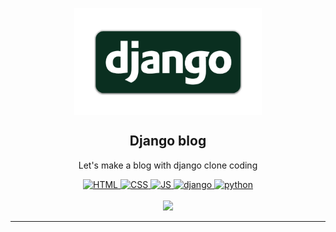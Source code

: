 <p align="center">
    <img width="300px" src="/img/Logo.png" align="center" alt="Django" />
    <h2 align="center">Django blog</h2>
    <p align="center">Let's make a blog with django clone coding</p>
</p>

<p align="center">
    <a href="https://github.com/jun108059/django-blog">
        <img alt="HTML" src="https://img.shields.io/badge/-HTML-orange?logo=HTML5" />
    </a>
    <a href="https://github.com/jun108059/django-blog">
      <img alt="CSS" src="https://img.shields.io/badge/-CSS-blue?logo=CSS3" />
    </a>
    <a href="https://github.com/jun108059/django-blog">
       <img alt="JS" src="https://img.shields.io/badge/-JavaScript-CC9900?logo=JavaScript" />
    </a>
    <a href="https://github.com/jun108059/django-blog">
        <img alt="django" src="https://img.shields.io/badge/-Django-00cc92?logo=django" />
    </a>
    <a href="https://github.com/jun108059/django-blog">
        <img alt="python" src="https://img.shields.io/badge/-Python-grey?logo=python" />
    </a>
    <br />
    <br />
    <a href="https://github.com/jun108059/django-blog">
        <img src="https://hits.seeyoufarm.com/api/count/incr/badge.svg?url=https%3A%2F%2Fgithub.com%2Fjun108059%2Fdjango-blog"/>
    </a>
</p>

---

